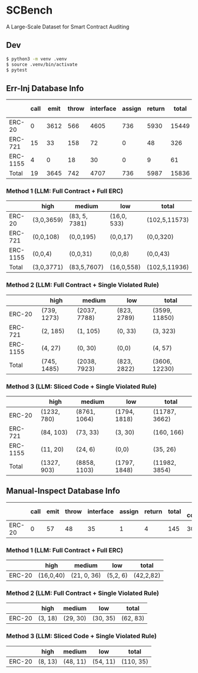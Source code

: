 # SCBench
A Large-Scale Dataset for Smart Contract Auditing

## Dev
```bash
$ python3 -m venv .venv
$ source .venv/bin/activate
$ pytest
```

## Err-Inj Database Info

|      | call | emit | throw | interface | assign | return | total | # of contracts |
|------|------|------|-------|-----------|--------|--------|-------|---|
| ERC-20  | 0    | 3612    | 566     | 4605         | 736      | 5930      | 15449     |  5211 |
| ERC-721 | 15    | 33    | 158     | 72         | 0      | 48      | 326     | 110 |
| ERC-1155| 4    | 0    | 18     | 30        | 0      | 9     | 61     | 26 |
| Total   | 19    | 3645    | 742     | 4707    | 736      | 5987      | 15836     | 5347 |


### Method 1 (LLM: Full Contract + Full ERC)
|         | high | medium | low | total |
|------   |------|------|-------|-----------|
| ERC-20  | (3,0,3659)     |  (83, 5, 7381)   |  (16,0, 533)  |   (102,5,11573)   |
| ERC-721 | (0,0,108)     |  (0,0,195)   |  (0,0,17)  |   (0,0,320)   |  
| ERC-1155| (0,0,4)     |  (0,0,31)   |  (0,0,8)  |   (0,0,43)    |  
| Total   | (3,0,3771)	| (83,5,7607) |	(16,0,558) |	(102,5,11936) |

### Method 2 (LLM: Full Contract + Single Violated Rule)
|         | high | medium | low | total |
|------   |------|------|-------|-----------|
| ERC-20  | (739, 1273)     |  (2037, 7788)   |  (823, 2789)  |   (3599, 11850)    |
| ERC-721 | (2, 185)     |  (1, 105)   |  (0, 33)  |   (3, 323)    |  
| ERC-1155| (4, 27)     |  (0, 30)   |  (0,0)  |   (4, 57)    |  
| Total   | (745, 1485) |	(2038, 7923) |	(823, 2822)	 | (3606, 12230) |

### Method 3 (LLM: Sliced Code + Single Violated Rule)
|         | high | medium | low | total |
|------   |------|------|-------|-----------|
| ERC-20  | (1232, 780)     |  (8761, 1064)   |  (1794, 1818) |   (11787, 3662)    |
| ERC-721 | (84, 103)     |  (73, 33)   |  (3, 30)  |   (160, 166)    |  
| ERC-1155| (11, 20)     |  (24, 6)   |  (0,0)  |   (35, 26)   |  
| Total   | (1327, 903)	 | (8858, 1103)	 | (1797, 1848)	 | (11982, 3854) |



## Manual-Inspect Database Info

|      | call | emit | throw | interface | assign | return | total | # of contracts |
|------|------|------|-------|-----------|--------|--------|-------|---| 
| ERC-20  | 0    | 57    | 48     | 35         | 1      | 4      | 145     | 30|

### Method 1 (LLM: Full Contract + Full ERC)
|         | high | medium | low | total |
|------   |------|------|-------|-----------|
| ERC-20  | (16,0,40)     |  (21, 0, 36)   |  (5,2, 6)  |   (42,2,82)   |

### Method 2 (LLM: Full Contract + Single Violated Rule)
|         | high | medium | low | total |
|------   |------|------|-------|-----------|
| ERC-20  | (3, 18)     |  (29, 30)   |  (30, 35)  |   (62, 83)    |

### Method 3 (LLM: Sliced Code + Single Violated Rule)
|         | high | medium | low | total |
|------   |------|------|-------|-----------|
| ERC-20  | (8, 13)     |  (48, 11)   |  (54, 11) |   (110, 35)    |